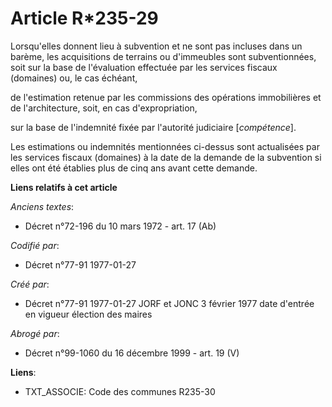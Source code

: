 # Article R*235-29

Lorsqu'elles donnent lieu à subvention et ne sont pas incluses dans un barème, les acquisitions de terrains ou d'immeubles
sont subventionnées, soit sur la base de l'évaluation effectuée par les services fiscaux (domaines) ou, le cas échéant,

de l'estimation retenue par les commissions des opérations immobilières et de l'architecture, soit, en cas d'expropriation,

sur la base de l'indemnité fixée par l'autorité judiciaire [*compétence*]. 

Les estimations ou indemnités mentionnées ci-dessus sont actualisées par les services fiscaux (domaines) à la date de la
demande de la subvention si elles ont été établies plus de cinq ans avant cette demande.

**Liens relatifs à cet article**

_Anciens textes_:

  - Décret n°72-196 du 10 mars 1972 - art. 17 (Ab)

_Codifié par_:

  - Décret n°77-91 1977-01-27

_Créé par_:

  - Décret n°77-91 1977-01-27 JORF et JONC 3 février 1977 date d'entrée en vigueur élection des maires

_Abrogé par_:

  - Décret n°99-1060 du 16 décembre 1999 - art. 19 (V)

**Liens**:

  - TXT_ASSOCIE: Code des communes R235-30
